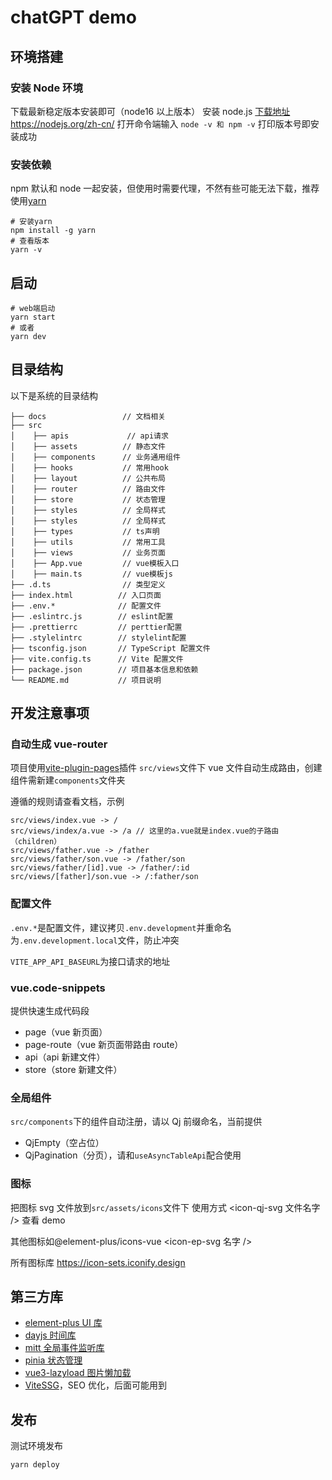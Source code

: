 # chatGPT demo

## 环境搭建

### 安装 Node 环境

下载最新稳定版本安装即可（node16 以上版本）
安装 node.js [下载地址](https://nodejs.org/zh-cn/download/)https://nodejs.org/zh-cn/
打开命令端输入 `node -v 和 npm -v` 打印版本号即安装成功

### 安装依赖

npm 默认和 node 一起安装，但使用时需要代理，不然有些可能无法下载，推荐使用[yarn](https://yarn.bootcss.com/)

```shell
# 安装yarn
npm install -g yarn
# 查看版本
yarn -v
```

## 启动

```shell
# web端启动
yarn start
# 或者
yarn dev
```

## 目录结构

以下是系统的目录结构

```
├── docs                 // 文档相关
├── src
│    ├── apis             // api请求
│    ├── assets          // 静态文件
│    ├── components      // 业务通用组件
│    ├── hooks           // 常用hook
│    ├── layout          // 公共布局
│    ├── router          // 路由文件
│    ├── store           // 状态管理
│    ├── styles          // 全局样式
│    ├── styles          // 全局样式
│    ├── types           // ts声明
│    ├── utils           // 常用工具
│    ├── views           // 业务页面
│    ├── App.vue         // vue模板入口
│    ├── main.ts         // vue模板js
├── .d.ts                // 类型定义
├── index.html          // 入口页面
├── .env.*              // 配置文件
├── .eslintrc.js        // eslint配置
├── .prettierrc         // perttier配置
├── .stylelintrc        // stylelint配置
├── tsconfig.json       // TypeScript 配置文件
├── vite.config.ts      // Vite 配置文件
├── package.json        // 项目基本信息和依赖
└── README.md           // 项目说明
```

## 开发注意事项

### 自动生成 vue-router

项目使用[vite-plugin-pages](https://github.com/hannoeru/vite-plugin-pages)插件
`src/views`文件下 vue 文件自动生成路由，创建组件需新建`components`文件夹

遵循的规则请查看文档，示例

```
src/views/index.vue -> /
src/views/index/a.vue -> /a // 这里的a.vue就是index.vue的子路由（children）
src/views/father.vue -> /father
src/views/father/son.vue -> /father/son
src/views/father/[id].vue -> /father/:id
src/views/[father]/son.vue -> /:father/son
```

### 配置文件

`.env.*`是配置文件，建议拷贝`.env.development`并重命名为`.env.development.local`文件，防止冲突

`VITE_APP_API_BASEURL`为接口请求的地址

### vue.code-snippets

提供快速生成代码段

- page（vue 新页面）
- page-route（vue 新页面带路由 route）
- api（api 新建文件）
- store（store 新建文件）

### 全局组件

`src/components`下的组件自动注册，请以 Qj 前缀命名，当前提供

- QjEmpty（空占位）
- QjPagination（分页），请和`useAsyncTableApi`配合使用

### 图标

把图标 svg 文件放到`src/assets/icons`文件下
使用方式 <icon-qj-svg 文件名字 /> 查看 demo

其他图标如@element-plus/icons-vue
<icon-ep-svg 名字 />

所有图标库 https://icon-sets.iconify.design

## 第三方库

- [element-plus UI 库](https://element-plus.gitee.io/zh-CN/)
- [dayjs 时间库](https://dayjs.gitee.io/zh-CN/)
- [mitt 全局事件监听库](https://github.com/developit/mitt)
- [pinia 状态管理](https://pinia.vuejs.org/zh/introduction.html)
- [vue3-lazyload 图片懒加载](https://github.com/murongg/vue3-lazyload)
- [ViteSSG](https://github.com/antfu/vite-ssg)，SEO 优化，后面可能用到

## 发布

测试环境发布

```
yarn deploy
```
